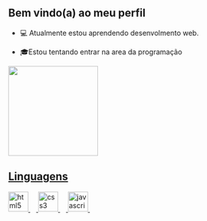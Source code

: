 ## Bem vindo(a) ao meu perfil

- 💻 Atualmente estou aprendendo desenvolmento web.

- 🎓Estou tentando entrar na area da programação 

<div>
  <a href="https://beacons.ai/zesantos-ctrl">
    <img height="180em" src="https://github-readme-stats.vercel.app/api?username=zesantos&show_icons=true&theme=dark&include_all_commits=truecount_private=true"/>
</div>
    
<h2> Linguagens</h2>

<div align="left">
  <img src="https://cdn.jsdelivr.net/gh/devicons/devicon/icons/html5/html5-original.svg" height="40" alt="html5 logo"  />
  <img width="12" />
  <img src="https://cdn.jsdelivr.net/gh/devicons/devicon/icons/css3/css3-original.svg" height="40" alt="css3 logo"  />
  <img width="12" />
  <img src="https://cdn.jsdelivr.net/gh/devicons/devicon/icons/javascript/javascript-original.svg" height="40" alt="javascript logo"  />
  <img width="12" />
  </div>

 

